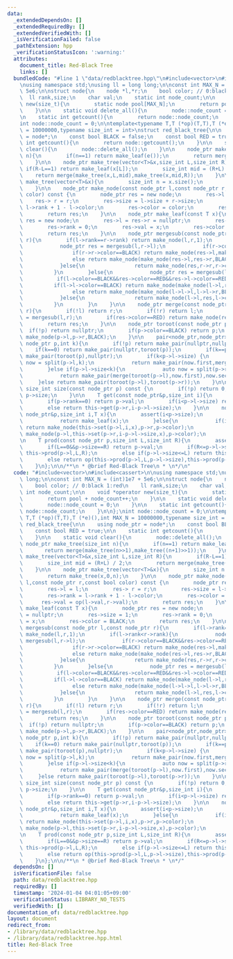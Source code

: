 ```yaml
---
data:
  _extendedDependsOn: []
  _extendedRequiredBy: []
  _extendedVerifiedWith: []
  _isVerificationFailed: false
  _pathExtension: hpp
  _verificationStatusIcon: ':warning:'
  attributes:
    document_title: Red-Black Tree
    links: []
  bundledCode: "#line 1 \"data/redblacktree.hpp\"\n#include<vector>\n#include<cassert>\n\
    \nusing namespace std;\nusing ll = long long;\n\nconst int MAX_N = (int)1e7 +\
    \ 5e6;\n\nstruct node{\n    node *l,*r;\n    bool color; // 0:black 1:red\n  \
    \  ll rank,size;\n    char val;\n    static int node_count;\n\n    void *operator\
    \ new(size_t){\n        static node pool[MAX_N];\n        return pool + node_count++;\n\
    \    }\n\n    static void delete_all(){\n        node::node_count = 0;\n    }\n\
    \n    static int getcount(){\n        return node::node_count;\n    }\n\n};\n\
    int node::node_count = 0;\n\ntemplate<typename T,T (*op)(T,T),T (*e)(),int MAX_N\
    \ = 10000000,typename size_int = int>\nstruct red_black_tree{\n\n    using node_ptr\
    \ = node*;\n    const bool BLACK = false;\n    const bool RED = true;\n\n    static\
    \ int getcount(){\n        return node::getcount();\n    }\n\n    static void\
    \ clear(){\n        node::delete_all();\n    }\n\n    node_ptr make_tree(size_int\
    \ n){\n        if(n==1) return make_leaf(e());\n        return merge(make_tree(n>>1),make_tree((n+1)>>1));\n\
    \    }\n\n    node_ptr make_tree(vector<T>&x,size_int L,size_int R){\n       \
    \ if(R-L==1) return make_leaf(x[L]);\n        size_int mid = (R+L) / 2;\n    \
    \    return merge(make_tree(x,L,mid),make_tree(x,mid,R));\n    }\n\n    node_ptr\
    \ make_tree(vector<T>&x){\n        size_int n = x.size();\n        return make_tree(x,0,n);\n\
    \    }\n\n    node_ptr make_node(const node_ptr l,const node_ptr r,const bool\
    \ color) const {\n        node_ptr res = new node;\n        res->l = l;\n    \
    \    res-> r = r;\n        res->size = l->size + r->size;\n        res->rank =\
    \ l->rank + 1 - l->color;\n        res->color = color;\n        res->val = op(l->val,r->val);\n\
    \        return res;\n    }\n\n    node_ptr make_leaf(const T x){\n        node_ptr\
    \ res = new node;\n        res->l = res->r = nullptr;\n        res->size = 1;\n\
    \        res->rank = 0;\n        res->val = x;\n        res->color = BLACK;\n\
    \        return res;\n    }\n\n    node_ptr mergesub(const node_ptr l,const node_ptr\
    \ r){\n        if(l->rank==r->rank) return make_node(l,r,1);\n        if(l->rank<r->rank){\n\
    \            node_ptr res = mergesub(l,r->l);\n            if(r->color==BLACK&&res->color==RED&&res->l->color==RED){\n\
    \                if(r->r->color==BLACK) return make_node(res->l,make_node(res->r,r->r,RED),BLACK);\n\
    \                else return make_node(make_node(res->l,res->r,BLACK),make_node(r->r->l,r->r->r,BLACK),RED);\n\
    \            }else{\n                return make_node(res,r->r,r->color);\n  \
    \          }\n        }else{\n            node_ptr res = mergesub(l->r,r);\n \
    \           if(l->color==BLACK&&res->color==RED&&res->l->color==RED){\n      \
    \          if(l->l->color==BLACK) return make_node(make_node(l->l,res->l,RED),res->r,BLACK);\n\
    \                else return make_node(make_node(l->l->l,l->l->r,BLACK),make_node(res->l,res->r,BLACK),RED);\n\
    \            }else{\n                return make_node(l->l,res,l->color);\n  \
    \          }\n        }\n    }\n\n    node_ptr merge(const node_ptr l,const node_ptr\
    \ r){\n        if(!l) return r;\n        if(!r) return l;\n        node_ptr res\
    \ = mergesub(l,r);\n        if(res->color==RED) return make_node(res->l,res->r,BLACK);\n\
    \        return res;\n    }\n\n    node_ptr toroot(const node_ptr p){\n      \
    \  if(!p) return nullptr;\n        if(p->color==BLACK) return p;\n        return\
    \ make_node(p->l,p->r,BLACK);\n    }\n\n    pair<node_ptr,node_ptr> split(const\
    \ node_ptr p,int k){\n        if(!p) return make_pair(nullptr,nullptr);\n    \
    \    if(k==0) return make_pair(nullptr,toroot(p));\n        if(k==p->size) return\
    \ make_pair(toroot(p),nullptr);\n        if(k<p->l->size) {\n            auto\
    \ now = split(p->l,k);\n            return make_pair(now.first,merge(now.second,toroot(p->r)));\n\
    \        }else if(p->l->size<k){\n            auto now = split(p->r,k-p->l->size);\n\
    \            return make_pair(merge(toroot(p->l),now.first),now.second);\n   \
    \     }else return make_pair(toroot(p->l),toroot(p->r));\n    }\n\n    inline\
    \ size_int size(const node_ptr p) const {\n        if(!p) return 0;\n        return\
    \ p->size;\n    }\n\n    T get(const node_ptr&p,size_int i){\n        assert(i<p->size);\n\
    \        if(p->rank==0) return p->val;\n        if(i<p->l->size) return this->get(p->l,i);\n\
    \        else return this->get(p->r,i-p->l->size);\n    }\n\n    node_ptr set(const\
    \ node_ptr&p,size_int i,T x){\n        assert(i<p->size);\n        if(p->size==1){\n\
    \            return make_leaf(x);\n        }else{\n            if(i<p->l->size)\
    \ return make_node(this->set(p->l,i,x),p->r,p->color);\n            else return\
    \ make_node(p->l,this->set(p->r,i-p->l->size,x),p->color);\n        }\n    }\n\
    \n    T prod(const node_ptr p,size_int L,size_int R){\n        assert(0<=L&&L<R&&R<=p->size);\n\
    \        if(L==0&&p->size==R) return p->val;\n        if(R<=p->l->size) return\
    \ this->prod(p->l,L,R);\n        else if(p->l->size<=L) return this->prod(p->r,L-p->l->size,R-p->l->size);\n\
    \        else return op(this->prod(p->l,L,p->l->size),this->prod(p->r,0,R-p->l->size));\n\
    \    }\n};\n\n/**\n * @brief Red-Black Tree\n * \n*/\n"
  code: "#include<vector>\n#include<cassert>\n\nusing namespace std;\nusing ll = long\
    \ long;\n\nconst int MAX_N = (int)1e7 + 5e6;\n\nstruct node{\n    node *l,*r;\n\
    \    bool color; // 0:black 1:red\n    ll rank,size;\n    char val;\n    static\
    \ int node_count;\n\n    void *operator new(size_t){\n        static node pool[MAX_N];\n\
    \        return pool + node_count++;\n    }\n\n    static void delete_all(){\n\
    \        node::node_count = 0;\n    }\n\n    static int getcount(){\n        return\
    \ node::node_count;\n    }\n\n};\nint node::node_count = 0;\n\ntemplate<typename\
    \ T,T (*op)(T,T),T (*e)(),int MAX_N = 10000000,typename size_int = int>\nstruct\
    \ red_black_tree{\n\n    using node_ptr = node*;\n    const bool BLACK = false;\n\
    \    const bool RED = true;\n\n    static int getcount(){\n        return node::getcount();\n\
    \    }\n\n    static void clear(){\n        node::delete_all();\n    }\n\n   \
    \ node_ptr make_tree(size_int n){\n        if(n==1) return make_leaf(e());\n \
    \       return merge(make_tree(n>>1),make_tree((n+1)>>1));\n    }\n\n    node_ptr\
    \ make_tree(vector<T>&x,size_int L,size_int R){\n        if(R-L==1) return make_leaf(x[L]);\n\
    \        size_int mid = (R+L) / 2;\n        return merge(make_tree(x,L,mid),make_tree(x,mid,R));\n\
    \    }\n\n    node_ptr make_tree(vector<T>&x){\n        size_int n = x.size();\n\
    \        return make_tree(x,0,n);\n    }\n\n    node_ptr make_node(const node_ptr\
    \ l,const node_ptr r,const bool color) const {\n        node_ptr res = new node;\n\
    \        res->l = l;\n        res-> r = r;\n        res->size = l->size + r->size;\n\
    \        res->rank = l->rank + 1 - l->color;\n        res->color = color;\n  \
    \      res->val = op(l->val,r->val);\n        return res;\n    }\n\n    node_ptr\
    \ make_leaf(const T x){\n        node_ptr res = new node;\n        res->l = res->r\
    \ = nullptr;\n        res->size = 1;\n        res->rank = 0;\n        res->val\
    \ = x;\n        res->color = BLACK;\n        return res;\n    }\n\n    node_ptr\
    \ mergesub(const node_ptr l,const node_ptr r){\n        if(l->rank==r->rank) return\
    \ make_node(l,r,1);\n        if(l->rank<r->rank){\n            node_ptr res =\
    \ mergesub(l,r->l);\n            if(r->color==BLACK&&res->color==RED&&res->l->color==RED){\n\
    \                if(r->r->color==BLACK) return make_node(res->l,make_node(res->r,r->r,RED),BLACK);\n\
    \                else return make_node(make_node(res->l,res->r,BLACK),make_node(r->r->l,r->r->r,BLACK),RED);\n\
    \            }else{\n                return make_node(res,r->r,r->color);\n  \
    \          }\n        }else{\n            node_ptr res = mergesub(l->r,r);\n \
    \           if(l->color==BLACK&&res->color==RED&&res->l->color==RED){\n      \
    \          if(l->l->color==BLACK) return make_node(make_node(l->l,res->l,RED),res->r,BLACK);\n\
    \                else return make_node(make_node(l->l->l,l->l->r,BLACK),make_node(res->l,res->r,BLACK),RED);\n\
    \            }else{\n                return make_node(l->l,res,l->color);\n  \
    \          }\n        }\n    }\n\n    node_ptr merge(const node_ptr l,const node_ptr\
    \ r){\n        if(!l) return r;\n        if(!r) return l;\n        node_ptr res\
    \ = mergesub(l,r);\n        if(res->color==RED) return make_node(res->l,res->r,BLACK);\n\
    \        return res;\n    }\n\n    node_ptr toroot(const node_ptr p){\n      \
    \  if(!p) return nullptr;\n        if(p->color==BLACK) return p;\n        return\
    \ make_node(p->l,p->r,BLACK);\n    }\n\n    pair<node_ptr,node_ptr> split(const\
    \ node_ptr p,int k){\n        if(!p) return make_pair(nullptr,nullptr);\n    \
    \    if(k==0) return make_pair(nullptr,toroot(p));\n        if(k==p->size) return\
    \ make_pair(toroot(p),nullptr);\n        if(k<p->l->size) {\n            auto\
    \ now = split(p->l,k);\n            return make_pair(now.first,merge(now.second,toroot(p->r)));\n\
    \        }else if(p->l->size<k){\n            auto now = split(p->r,k-p->l->size);\n\
    \            return make_pair(merge(toroot(p->l),now.first),now.second);\n   \
    \     }else return make_pair(toroot(p->l),toroot(p->r));\n    }\n\n    inline\
    \ size_int size(const node_ptr p) const {\n        if(!p) return 0;\n        return\
    \ p->size;\n    }\n\n    T get(const node_ptr&p,size_int i){\n        assert(i<p->size);\n\
    \        if(p->rank==0) return p->val;\n        if(i<p->l->size) return this->get(p->l,i);\n\
    \        else return this->get(p->r,i-p->l->size);\n    }\n\n    node_ptr set(const\
    \ node_ptr&p,size_int i,T x){\n        assert(i<p->size);\n        if(p->size==1){\n\
    \            return make_leaf(x);\n        }else{\n            if(i<p->l->size)\
    \ return make_node(this->set(p->l,i,x),p->r,p->color);\n            else return\
    \ make_node(p->l,this->set(p->r,i-p->l->size,x),p->color);\n        }\n    }\n\
    \n    T prod(const node_ptr p,size_int L,size_int R){\n        assert(0<=L&&L<R&&R<=p->size);\n\
    \        if(L==0&&p->size==R) return p->val;\n        if(R<=p->l->size) return\
    \ this->prod(p->l,L,R);\n        else if(p->l->size<=L) return this->prod(p->r,L-p->l->size,R-p->l->size);\n\
    \        else return op(this->prod(p->l,L,p->l->size),this->prod(p->r,0,R-p->l->size));\n\
    \    }\n};\n\n/**\n * @brief Red-Black Tree\n * \n*/"
  dependsOn: []
  isVerificationFile: false
  path: data/redblacktree.hpp
  requiredBy: []
  timestamp: '2024-01-04 04:01:05+09:00'
  verificationStatus: LIBRARY_NO_TESTS
  verifiedWith: []
documentation_of: data/redblacktree.hpp
layout: document
redirect_from:
- /library/data/redblacktree.hpp
- /library/data/redblacktree.hpp.html
title: Red-Black Tree
---
```

